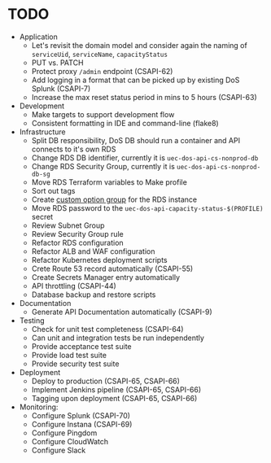 # TODO

- Application
  - Let's revisit the domain model and consider again the naming of `serviceUid`, `serviceName`, `capacityStatus`
  - PUT vs. PATCH
  - Protect proxy `/admin` endpoint (CSAPI-62)
  - Add logging in a format that can be picked up by existing DoS Splunk (CSAPI-7)
  - Increase the max reset status period in mins to 5 hours (CSAPI-63)
- Development
  - Make targets to support development flow
  - Consistent formatting in IDE and command-line (flake8)
- Infrastructure
  - Split DB responsibility, DoS DB should run a container and API connects to it's own RDS
  - Change RDS DB identifier, currently it is `uec-dos-api-cs-nonprod-db`
  - Change RDS Security Group, currently it is `uec-dos-api-cs-nonprod-db-sg`
  - Move RDS Terraform variables to Make profile
  - Sort out tags
  - Create [custom option group](https://docs.aws.amazon.com/AmazonRDS/latest/UserGuide/USER_WorkingWithOptionGroups.html) for the RDS instance
  - Move RDS password to the `uec-dos-api-capacity-status-$(PROFILE)` secret
  - Review Subnet Group
  - Review Security Group rule
  - Refactor RDS configuration
  - Refactor ALB and WAF configuration
  - Refactor Kubernetes deployment scripts
  - Crete Route 53 record automatically (CSAPI-55)
  - Create Secrets Manager entry automatically
  - API throttling (CSAPI-44)
  - Database backup and restore scripts
- Documentation
  - Generate API Documentation automatically (CSAPI-9)
- Testing
  - Check for unit test completeness (CSAPI-64)
  - Can unit and integration tests be run independently
  - Provide acceptance test suite
  - Provide load test suite
  - Provide security test suite
- Deployment
  - Deploy to production (CSAPI-65, CSAPI-66)
  - Implement Jenkins pipeline (CSAPI-65, CSAPI-66)
  - Tagging upon deployment (CSAPI-65, CSAPI-66)
- Monitoring:
  - Configure Splunk (CSAPI-70)
  - Configure Instana (CSAPI-69)
  - Configure Pingdom
  - Configure CloudWatch
  - Configure Slack
